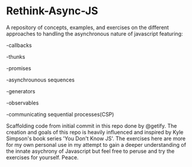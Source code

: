 # Rethink-Async-JS
A repository of concepts, examples, and exercises on the different approaches to handling the asynchronous nature of javascript
featuring:

-callbacks

-thunks

-promises

-asynchrounous sequences

-generators

-observables

-communicating sequential processes(CSP)

Scaffolding code from initial commit in this repo done by @getify. The creation and goals of this repo is heavily influenced and inspired by Kyle Simpson's book series 'You Don't Know JS'. The exercises here are more for my own personal use in my attempt to gain a deeper understanding of the innate asychrony of Javascript but feel free to peruse and try the exercises for yourself. Peace. 



